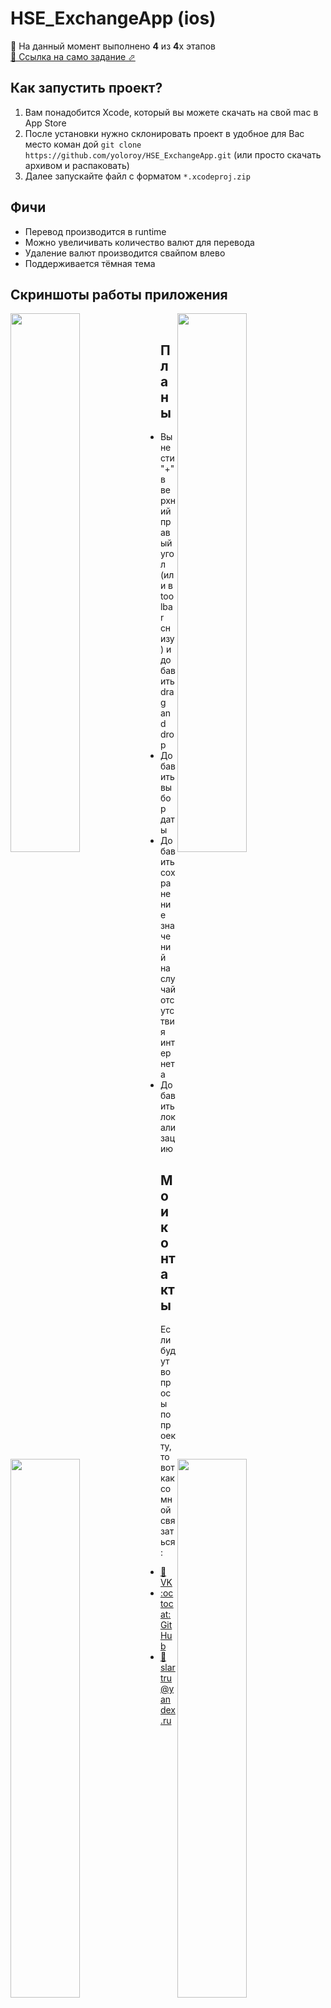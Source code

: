 # HSE_ExchangeApp (ios)
🎉 На данный момент выполнено <b>4</b> из <b>4</b>х этапов
<br>[📄 Ссылка на само задание ⬀](https://cs.hse.ru/mobile/2020/android)

## Как запустить проект?
  1. Вам понадобится Xcode, который вы можете скачать на свой mac в App Store
  1. После установки нужно склонировать проект в удобное для Вас место коман дой `git clone https://github.com/yoloroy/HSE_ExchangeApp.git` (или просто скачать архивом и распаковать)
  1. Далее запускайте файл с форматом `*.xcodeproj.zip`

## Фичи
- Перевод производится в runtime
- Можно увеличивать количество валют для перевода
- Удаление валют производится свайпом влево
- Поддерживается тёмная тема

## Скриншоты работы приложения
<img align="left" width="47%" src="https://github.com/yoloroy/HSE_ExchangeApp-ios-/blob/master/Скриншоты/main1.png" />
<img align="right" width="47%" src="https://github.com/yoloroy/HSE_ExchangeApp-ios-/blob/master/Скриншоты/main2.png" />

<img align="left" width="47%" src="https://github.com/yoloroy/HSE_ExchangeApp-ios-/blob/master/Скриншоты/search1.png" />
<img align="right" width="47%" src="https://github.com/yoloroy/HSE_ExchangeApp-ios-/blob/master/Скриншоты/search2.png" />

<br>

## Планы
- Вынести "+" в верхний правый угол (или в toolbar снизу) и добавить drag and drop
- Добавить выбор даты
- Добавить сохранение значений на случай отсутствия интернета
- Добавить локализацию

## Мои контакты
Если будут вопросы по проекту, то вот как со мной связаться: 
- [👥 VK](https://vk.com/slartak)
- [:octocat: GitHub](https://github.com/yoloroy)
- [📧 slartru@yandex.ru](mailto:slartru@yandex.ru)
